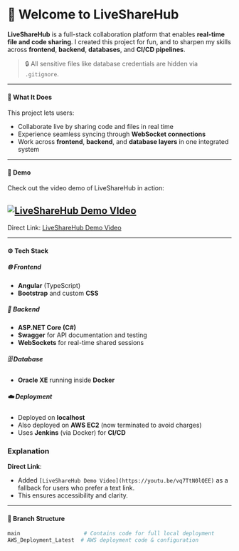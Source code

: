 # 🚀 Welcome to **LiveShareHub**

**LiveShareHub** is a full-stack collaboration platform that enables **real-time file and code sharing**. I created this project for fun, and to sharpen my skills across **frontend**, **backend**, **databases**, and **CI/CD pipelines**.

> 🔒 All sensitive files like database credentials are hidden via `.gitignore`.

---

#### 🧠 What It Does

This project lets users:
- Collaborate live by sharing code and files in real time
- Experience seamless syncing through **WebSocket connections**
- Work across **frontend**, **backend**, and **database layers** in one integrated system

---

#### 🎥 Demo

Check out the video demo of LiveShareHub in action:

[![LiveShareHub Demo VIdeo](https://img.youtube.com/vi/vq7TtN0lQEE/0.jpg)](https://www.youtube.com/watch?v=vq7TtN0lQEE)
---
Direct Link: [LiveShareHub Demo Video](https://youtu.be/vq7TtN0lQEE)

---

#### ⚙️ **Tech Stack**

##### 🌐 Frontend
- **Angular** (TypeScript)
- **Bootstrap** and custom **CSS**

##### 🔧 Backend
- **ASP.NET Core (C#)**
- **Swagger** for API documentation and testing
- **WebSockets** for real-time shared sessions

##### 🗄️ Database
- **Oracle XE** running inside **Docker**

##### ☁️ Deployment
- Deployed on **localhost**
- Also deployed on **AWS EC2** (now terminated to avoid charges)
- Uses **Jenkins** (via Docker) for **CI/CD**


### Explanation
 **Direct Link**:
   - Added `[LiveShareHub Demo Video](https://youtu.be/vq7TtN0lQEE)` as a fallback for users who prefer a text link.
   - This ensures accessibility and clarity.
---

#### 🌿 Branch Structure

```bash
main                    # Contains code for full local deployment
AWS_Deployment_Latest  # AWS deployment code & configuration


